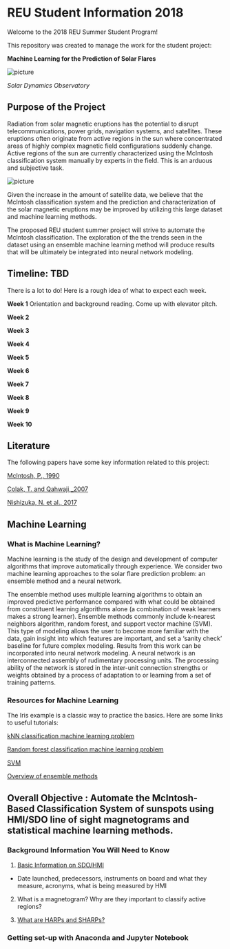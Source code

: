 # REU Student Information 2018

Welcome to the 2018 REU Summer Student Program!

This repository was created to manage the work for the student project: 

**Machine Learning for the Prediction of Solar Flares**

![picture](https://github.com/emailcausey/2018_REU/blob/master/SDO.png)

*Solar Dynamics Observatory*

## Purpose of the Project
Radiation from solar magnetic eruptions has the potential to disrupt telecommunications, power grids, navigation systems, and satellites. These eruptions often originate from active regions in the sun where concentrated areas of highly complex magnetic field configurations suddenly change. Active regions of the sun are currently characterized using the McIntosh classification system manually by experts in the field. This is an arduous and subjective task.

![picture](https://github.com/emailcausey/2018_REU/blob/master/handdrawn_solar_synoptic_map.png)

Given the increase in the amount of satellite data, we believe that the McIntosh classification system and the prediction and characterization of the solar magnetic eruptions may be improved by utilizing this large dataset and machine learning methods.

The proposed REU student summer project will strive to automate the McIntosh classification. The exploration of the the trends seen in the dataset using an ensemble machine learning method will produce results that will be ultimately be integrated into neural network modeling. 

## Timeline: TBD

There is a lot to do! Here is a rough idea of what to expect each week.

**Week 1** Orientation and background reading. Come up with elevator pitch.

**Week 2**

**Week 3**

**Week 4**

**Week 5**

**Week 6**

**Week 7**

**Week 8**

**Week 9**

**Week 10**

## Literature

The following papers have some key information related to this project:

[McIntosh, P., 1990](https://link.springer.com/article/10.1007%2FBF00158405)

[Colak, T. and Qahwaji,_2007](https://link.springer.com/article/10.1007%2Fs11207-007-9094-3)

[Nishizuka, N. et al., 2017](https://arxiv.org/abs/1611.01791)

## Machine Learning

### What is Machine Learning?

Machine learning is the study of the design and development of computer algorithms that improve automatically through experience. We consider two machine learning approaches to the solar flare prediction problem: an ensemble method and a neural network. 

The ensemble method uses multiple learning algorithms to obtain an improved predictive performance compared with what could be obtained from constituent learning algorithms alone (a combination of weak learners makes a strong learner). Ensemble methods commonly include k-nearest neighbors algorithm, random forest, and support vector machine (SVM). This type of modeling allows the user to become more familiar with the data, gain insight into which features are important, and set a ‘sanity check’ baseline for future complex modeling. Results from this work can be incorporated into neural network modeling. A neural network is an interconnected assembly of rudimentary processing units. The processing ability of the network is stored in the inter-unit connection strengths or weights obtained by a process of adaptation to or learning from a set of training patterns.

### Resources for Machine Learning

The Iris example is a classic way to practice the basics. Here are some links to useful tutorials:

[kNN classification machine learning problem](https://towardsdatascience.com/supervised-learning-with-python-cf2c1ae543c1)

[Random forest classification machine learning problem](https://chrisalbon.com/machine_learning/trees_and_forests/random_forest_classifier_example/)

[SVM](https://www.analyticsvidhya.com/blog/2017/09/understaing-support-vector-machine-example-code/)

[Overview of ensemble methods](https://www.dataquest.io/blog/introduction-to-ensembles/)

## Overall Objective : Automate the McIntosh-Based Classification System of sunspots using HMI/SDO line of sight magnetograms and statistical machine learning methods.

### Background Information You Will Need to Know

1. [Basic Information on SDO/HMI](http://hmi.stanford.edu)

- Date launched, predecessors, instruments on board and what they measure, acronyms, what is being measured by HMI

2. What is a magnetogram? Why are they important to classify active regions?

3. [What are HARPs and SHARPs?](http://jsoc.stanford.edu/doc/data/hmi/sharp/sharp.htm)

### Getting set-up with Anaconda and Jupyter Notebook

